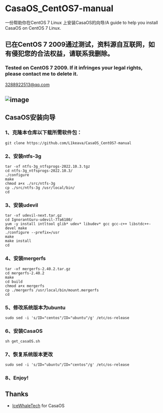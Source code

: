 # CasaOS_CentOS7-manual
 一份帮助你在CentOS 7 Linux 上安装CasaOS的向导/A guide to help you install CasaOS on CentOS 7 Linux.
## 已在CentOS 7 2009通过测试，资料源自互联网，如有侵犯您的合法权益，请联系我删除。

### Tested on CentOS 7 2009.  If it infringes your legal rights, please contact me to delete it.

3288922513@qq.com

## ![image](https://github.com/user-attachments/assets/dcb0c09c-e77e-4b96-924a-504b1635d255)


## CasaOS安装向导

### 1、克隆本仓库以下载所需软件包：

```
git clone https://github.com/L1keava/CasaOS_CentOS7-manual
```

### 2、安装ntfs-3g

```
tar -xf ntfs-3g_ntfsprogs-2022.10.3.tgz 
cd ntfs-3g_ntfsprogs-2022.10.3/
./configure
make
chmod a+x ./src/ntfs-3g
cp ./src/ntfs-3g /usr/local/bin/
cd
```

### 3、安装udevil

```
tar -xf udevil-next.tar.gz 
cd IgnorantGuru-udevil-77a6180/
yum -y install intltool glib* udev* libudev* gcc gcc-c++ libstdc++-devel make
./configure --prefix=/usr
make
make install
cd
```

### 4、安装mergerfs

```
tar -xf mergerfs-2.40.2.tar.gz
cd mergerfs-2.40.2
make
cd build
chmod a+x mergerfs
cp ./mergerfs /usr/local/bin/mount.mergerfs
cd
```

### 5、修改系统版本为ubuntu

```
sudo sed -i 's/ID="centos"/ID="ubuntu"/g' /etc/os-release
```

### 6、安装CasaOS

```
sh get_casaOS.sh
```

### 7、恢复系统版本更改

```
sudo sed -i 's/ID="ubuntu"/ID="centos"/g' /etc/os-release
```

### 8、Enjoy!

## Thanks
- [IceWhaleTech](https://github.com/IceWhaleTech) for CasaOS
